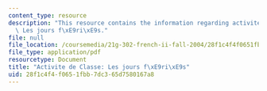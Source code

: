 ```yaml
---
content_type: resource
description: "This resource contains the information regarding activite de Classe\
  \ Les jours f\xE9ri\xE9s."
file: null
file_location: /coursemedia/21g-302-french-ii-fall-2004/28f1c4f4f0651fbb7dc365d7580167a8_MIT21G_302_F04_feries_B.pdf
file_type: application/pdf
resourcetype: Document
title: "Activite de Classe: Les jours f\xE9ri\xE9s"
uid: 28f1c4f4-f065-1fbb-7dc3-65d7580167a8
---
```

